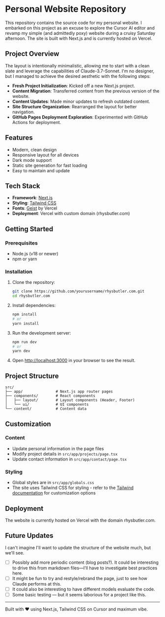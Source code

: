 # Personal Website Repository

This repository contains the source code for my personal website. I embarked on this project as an excuse to explore the Cursor AI editor and revamp my simple (and admittedly poxy) website during a cruisy Saturday afternoon. The site is built with Next.js and is currently hosted on Vercel.

## Project Overview

The layout is intentionally minimalistic, allowing me to start with a clean slate and leverage the capabilities of Claude-3.7-Sonnet. I'm no designer, but I managed to achieve the desired aesthetic with the following steps:

- **Fresh Project Initialization**: Kicked off a new Next.js project.
- **Content Migration**: Transferred content from the previous version of the website.
- **Content Updates**: Made minor updates to refresh outdated content.
- **Site Structure Organization**: Rearranged the layout for better navigation.
- **GitHub Pages Deployment Exploration**: Experimented with GitHub Actions for deployment.

## Features

- Modern, clean design
- Responsive layout for all devices
- Dark mode support
- Static site generation for fast loading
- Easy to maintain and update

## Tech Stack

- **Framework**: [Next.js](https://nextjs.org/)
- **Styling**: [Tailwind CSS](https://tailwindcss.com/)
- **Fonts**: [Geist](https://vercel.com/font) by Vercel
- **Deployment**: Vercel with custom domain (rhysbutler.com)

## Getting Started

### Prerequisites

- Node.js (v18 or newer)
- npm or yarn

### Installation

1. Clone the repository:
   ```bash
   git clone https://github.com/yourusername/rhysbutler.com.git
   cd rhysbutler.com
   ```

2. Install dependencies:
   ```bash
   npm install
   # or
   yarn install
   ```

3. Run the development server:
   ```bash
   npm run dev
   # or
   yarn dev
   ```

4. Open [http://localhost:3000](http://localhost:3000) in your browser to see the result.

## Project Structure

```
src/
├── app/               # Next.js app router pages
├── components/        # React components
│   ├── layout/        # Layout components (Header, Footer)
│   └── ui/            # UI components
└── content/           # Content data
```

## Customization

### Content

- Update personal information in the page files
- Modify project details in `src/app/projects/page.tsx`
- Update contact information in `src/app/contact/page.tsx`

### Styling

- Global styles are in `src/app/globals.css`
- The site uses Tailwind CSS for styling - refer to the [Tailwind documentation](https://tailwindcss.com/docs) for customization options

## Deployment

The website is currently hosted on Vercel with the domain rhysbutler.com.

## Future Updates

I can't imagine I'll want to update the structure of the website much, but we'll see.

- [ ] Possibly add more periodic content (blog posts?). It could be interesting to drive this from markdown files—I'll have to investigate best practices here.
- [ ] It might be fun to try and restyle/rebrand the page, just to see how Claude performs at this.
- [ ] It could also be interesting to have different models evaluate the code.
- [ ] Some basic testing — but it seems laborious for a project like this.

---

Built with ♥ using Next.js, Tailwind CSS on Cursor and maximum vibe.
